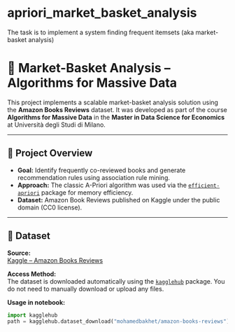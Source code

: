 # apriori_market_basket_analysis
The task is to implement a system finding frequent itemsets (aka market-basket analysis)

# 🧠 Market-Basket Analysis – Algorithms for Massive Data

This project implements a scalable market-basket analysis solution using the **Amazon Books Reviews** dataset. It was developed as part of the course **Algorithms for Massive Data** in the **Master in Data Science for Economics** at Università degli Studi di Milano.

---

## 📌 Project Overview

- **Goal:** Identify frequently co-reviewed books and generate recommendation rules using association rule mining.
- **Approach:** The classic A-Priori algorithm was used via the [`efficient-apriori`](https://pypi.org/project/efficient-apriori/) package for memory efficiency.
- **Dataset:** Amazon Book Reviews published on Kaggle under the public domain (CC0 license).

---

## 📁 Dataset

**Source:**  
[Kaggle – Amazon Books Reviews](https://www.kaggle.com/datasets/mohamedbakhet/amazon-books-reviews)

**Access Method:**  
The dataset is downloaded automatically using the [`kagglehub`](https://pypi.org/project/kagglehub/) package. You do not need to manually download or upload any files.

**Usage in notebook:**
```python
import kagglehub
path = kagglehub.dataset_download("mohamedbakhet/amazon-books-reviews")

